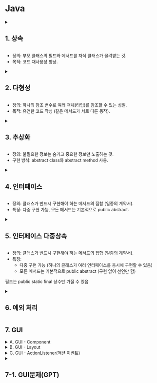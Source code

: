 # Java

<details>
<summary><h2>1. 상속</summary>
  
```java
  class Animal {
    void sound() {
        System.out.println("Animal sound");
    }
}

class Dog extends Animal {
    void sound() {
        System.out.println("Bark");
    }
}

class Cat extends Animal {
    void sound() {
        System.out.println("Meow");
    }
}

public class Main {
    public static void main(String[] args) {
        Dog d = new Dog();
        Cat c = new Cat();

        d.sound(); // 출력: Bark
        c.sound(); // 출력: Meow
    }
}
```
</details>

* 정의: 부모 클래스의 필드와 메서드를 자식 클래스가 물려받는 것.
* 목적: 코드 재사용성 향상.
<details>
<summary><h2>2. 다형성</summary>
  
```java
class Animal {
    void sound() {
        System.out.println("Animal sound");
    }
    void 
}

class Dog extends Animal {
    void sound() {
        System.out.println("Bark");
    }
}

class Cat extends Animal {
    void sound() {
        System.out.println("Meow");
    }
}

public class Main {
    public static void main(String[] args) {
    //다형성
        Animal a1 = new Dog();  // 업캐스팅
        Animal a2 = new Cat();
        
        a1.sound(); // 출력: Bark
        a2.sound(); // 출력: Meow
    }
}
```
</details>

* 정의: 하나의 참조 변수로 여러 객체(타입)를 참조할 수 있는 성질.
* 목적: 유연한 코드 작성 (같은 메서드가 서로 다른 동작).


<details>
<summary><h2>3. 추상화</summary>

 ```java
abstract class Animal {
    abstract void sound(); // 반드시 자식이 오버라이드해야 함

    void breathe() {
        System.out.println("Breathing...");
    }
}

class Dog extends Animal {
    void sound() {
        System.out.println("Bark");
    }
}

class Cat extends Animal {
    void sound() {
        System.out.println("Meow");
    }
}

public class Main {
    public static void main(String[] args) {
        Animal a1 = new Dog();
        Animal a2 = new Cat();

        a1.sound();   // Bark
        a2.sound();   // Meow
        a1.breathe(); // Breathing...
    }
}
```

</details>

* 정의: 불필요한 정보는 숨기고 중요한 정보만 노출하는 것.
* 구현 방식: abstract class와 abstract method 사용.

<details>
<summary><h2>4. 인터페이스</summary>

```java
package Study;


//Animal 인터페이스
interface Animal {
 void eat();
 void sleep();
 void makeSound();
}

//Dog 클래스
class Dog implements Animal {
 public void eat() {
     System.out.println("개 eat");
 }

 public void sleep() {
     System.out.println("개 sleep");
 }

 public void makeSound() {
     System.out.println("개 sound");
 }
}

//Cat 클래스
class Cat implements Animal {
 public void eat() {
     System.out.println("고양이 eat");
 }

 public void sleep() {
     System.out.println("고양이 sleep");
 }

 public void makeSound() {
     System.out.println("고양이 sound");
 }
}

//메인 클래스
public class InterfaceTest1 {
 public static void main(String[] args) {
     Animal dog = new Dog();
     Animal cat = new Cat();

//     dog.makeSound();  // 개 sound
//     cat.makeSound();  // 고양이 sound
     animalMakeSound(dog);
     animalMakeSound(cat);
 }
 public static void animalMakeSound(Animal animal) {
	 animal.makeSound();
 }  
}


```
</details>

* 정의: 클래스가 반드시 구현해야 하는 메서드의 집합 (일종의 계약서).
* 특징: 다중 구현 가능, 모든 메서드는 기본적으로 public abstract.

<details>
<summary><h2>5. 인터페이스 다중상속</summary>
  
```java
package Study;


//Animal 인터페이스
interface Animal {
 void eat();
 void sleep();
 void makeSound();
}

interface Flying{
	void flying();

}

//Dog 클래스
class Dog implements Animal {
 public void eat() {
     System.out.println("개 eat");
 }

 public void sleep() {
     System.out.println("개 sleep");
 }

 public void makeSound() {
     System.out.println("개 sound");
 }
}

//Cat 클래스
class Cat implements Animal {
 public void eat() {
     System.out.println("박쥐 eat");
 }

 public void sleep() {
     System.out.println("박쥐 sleep");
 }

 public void makeSound() {
     System.out.println("박쥐 sound");
 }
 public void flying(){
			System.out.println("박쥐는 난다")	 
	}
}

class Bat implements Animal, Flying{
	public void eat() {
	     System.out.println("고양이 eat");
	 }
	
	 public void sleep() {
	     System.out.println("고양이 sleep");
	 }
	
	 public void makeSound() {
	     System.out.println("고양이 sound");
	 }
}

//메인 클래스
public class InterfaceTest1 {
 public static void main(String[] args) {
     Animal dog = new Dog();
     Animal cat = new Cat();

//     dog.makeSound();  // 개 sound
//     cat.makeSound();  // 고양이 sound
     animalMakeSound(dog);
     animalMakeSound(cat);
 }
 public static void animalMakeSound(Animal animal) {
	 animal.makeSound();
 }  
}
```
</details>

* 정의: 클래스가 반드시 구현해야 하는 메서드의 집합 (일종의 계약서).
* 특징:
  * 다중 구현 가능 (하나의 클래스가 여러 인터페이스를 동시에 구현할 수 있음)
  * 모든 메서드는 기본적으로 public abstract (구현 없이 선언만 함)

필드는 public static final 상수만 가질 수 있음

<details>
<summary><h2>6. 예외 처리</summary>

```java
public class Main {
    public static void main(String[] args) {
        try {
            int num = 10 / 0; // 0으로 나누면 예외 발생
        } catch (ArithmeticException e) {
            System.out.println("0으로 나눌 수 없습니다.");
        }
    }
}

```
</details>

## 7. GUI
<details>
<summary>A. GUI - Component</summary>

```java
JLabel jl = new JLabel("텍스트");
JLabel jl = new JLabel(new ImageIcon("이미지.jpg"))
//텍스트, 이미지, JLabel.CENTER

JButton jb = new JButton("버튼");
JButton jb = new JButton(new ImageIcon("이미지.jpg"));
//텍스트, 이미지

JRadioButton jr = new JRadioButton("라디오 버튼");//그룹내 하나만 선택 가능
//텍스트, 활성상태:true

JTextField jtf = new JTextField();//한줄 텍스트 입력
//텍스트, 열수(글자 수)

JPanel jp = new JPanel();//다른 컴포넌트를 묶는 패널
//JPanel(new BorderLayout())레이아웃 지정

JFrame jf = new JFrame();//전체 위도우(창)
//텍스트
```
</details>




<details>
<summary>B. GUI - Layout</summary>

```java
Container ct = getContentPane();
```

#### BorderLayout
```java
ct.setLayout(new BorderLayout());
ct.add(Component, BorderLayout.NORTH); // SOUTH, EAST, WEST, CENTER
```

#### FlowLayout
```java
ct.setLayout(new FlowLayout()); // FlowLayout(int align, int hgap, int vgap); 정렬 방식: LEFT, CENTER, RIGHT, 간격 조정: gap
ct.add(Component);
```

#### GridLayout
```java
ct.setLayout(new GridLayout(2,3)); // GridLayout(int rows, int cols, int hgap, int wgap); 행, 열, 간격 조정
ct.add(Component);
```
</details>

<details>
<summary>C. GUI - ActionListener(액션 이벤트)</summary>
  
```java
jButton jb = new JButton("버튼");
```
#### ActionEvent
```java
  jb.addActionListener(this);
}
public void actionPerformed(ActionEvent a){
  jtf.setText(a.getActionCommand());//Component 텍스트 추출
  jl.setText("텍스트");

  jl.setIcon(ImageIcon);
}
```
</details>


<details>
<summary><h2>7-1. GUI문제(GPT)</summary>
<details>
<summary>메모장</summary>
💻 문제: "간단한 메모장 탭 앱 만들기"
설명
JTabbedPane을 사용하여 여러 개의 메모장을 탭으로 전환할 수 있는 GUI 프로그램을 만들어보세요. 각 탭은 독립적인 텍스트 영역(TextArea)을 가지고 있어야 하며, 사용자가 탭을 바꾸면 그 탭의 메모 내용을 볼 수 있어야 합니다.
	
</details>


<details>
<summary>계산기</summary>
💻 문제: "계산기 탭 앱 만들기"
설명
이번엔 탭마다 다른 기능을 하는 다기능 계산기 GUI를 만들어볼 거야. 각 탭마다 다른 계산 기능을 수행하도록 구성해보자.
	
</details>
	
</details>


